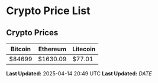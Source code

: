 # Crypto Price List

## Crypto Prices
| Bitcoin | Ethereum | Litecoin |
| ------- | -------- | -------- |
| $84699 | $1630.09 | $77.01 |
**Last Updated:** 2025-04-14 20:49 UTC
**Last Updated:** $DATE$

